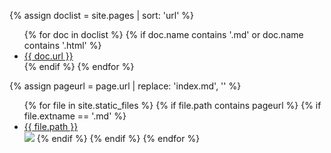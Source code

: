 [see https://ongclement.com/blog/github-pages-indexing-directory-copy]: #
{% assign doclist = site.pages | sort: 'url'  %}
<ul>
   {% for doc in doclist %}
        {% if doc.name contains '.md' or doc.name contains '.html' %}
            <li><a href="{{ site.baseurl }}{{ doc.url }}">{{ doc.url }}</a></li>
        {% endif %}
    {% endfor %}
</ul>

{% assign pageurl = page.url | replace: 'index.md', '' %}
<ul>
{% for file in site.static_files %}  
  {% if file.path contains pageurl %}
    {% if file.extname == '.md' %}
    <li><a href="{{ file.path }}">{{ file.path }}</a></li>
    <img src="{{ file.path }}" />
    {% endif %}
  {% endif %}
{% endfor %}
</ul>
